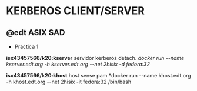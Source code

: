 # KERBEROS CLIENT/SERVER
## @edt ASIX SAD

* Practica 1

**isx43457566/k20:kserver** servidor kerberos detach.
	*docker run --name kserver.edt.org -h kserver.edt.org --net 2hisix -d fedora:32*

**isx43457566/k20:khost** host sense pam
	*docker run --name khost.edt.org -h khost.edt.org --net 2hisix -it fedora:32 /bin/bash
	
